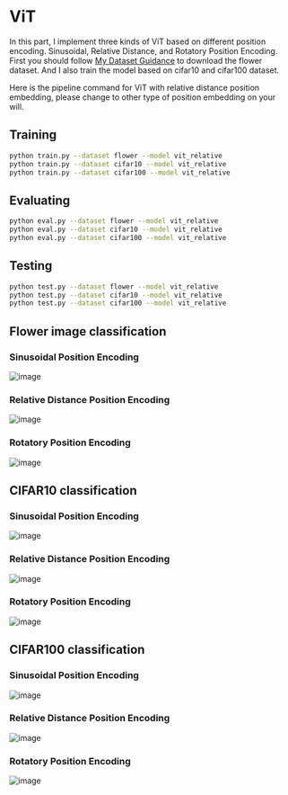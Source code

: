 # ViT #
In this part, I implement three kinds of ViT based on different position encoding. Sinusoidal, Relative Distance, and Rotatory Position Encoding. First you should follow [My Dataset Guidance](https://github.com/tungyen/Deep_learning_CV/tree/master/Dataset) to download the flower dataset. And I also train the model based on cifar10 and cifar100 dataset.

Here is the pipeline command for ViT with relative distance position embedding, please change to other type of position embedding on your will.

## Training ##
```bash
python train.py --dataset flower --model vit_relative
python train.py --dataset cifar10 --model vit_relative
python train.py --dataset cifar100 --model vit_relative
```

## Evaluating ##
```bash
python eval.py --dataset flower --model vit_relative
python eval.py --dataset cifar10 --model vit_relative
python eval.py --dataset cifar100 --model vit_relative
```

## Testing ##
```bash
python test.py --dataset flower --model vit_relative
python test.py --dataset cifar10 --model vit_relative
python test.py --dataset cifar100 --model vit_relative
```


## Flower image classification ##

### Sinusoidal Position Encoding ###

![image](https://github.com/tungyen/Deep_learning_CV/blob/master/Classification_2d/ViT/imgs/vit_sinusoidal_flower.png)

### Relative Distance Position Encoding ###

![image](https://github.com/tungyen/Deep_learning_CV/blob/master/Classification_2d/ViT/imgs/vit_relative_flower.png)

### Rotatory Position Encoding ###

![image](https://github.com/tungyen/Deep_learning_CV/blob/master/Classification_2d/ViT/imgs/vit_rope_flower.png)


## CIFAR10 classification ##

### Sinusoidal Position Encoding ###

![image](https://github.com/tungyen/Deep_learning_CV/blob/master/Classification_2d/ViT/imgs/vit_sinusoidal_cifar10.png)

### Relative Distance Position Encoding ###

![image](https://github.com/tungyen/Deep_learning_CV/blob/master/Classification_2d/ViT/imgs/vit_relative_cifar10.png)

### Rotatory Position Encoding ###

![image](https://github.com/tungyen/Deep_learning_CV/blob/master/Classification_2d/ViT/imgs/vit_rope_cifar10.png)


## CIFAR100 classification ##

### Sinusoidal Position Encoding ###

![image](https://github.com/tungyen/Deep_learning_CV/blob/master/Classification_2d/ViT/imgs/vit_sinusoidal_cifar100.png)

### Relative Distance Position Encoding ###

![image](https://github.com/tungyen/Deep_learning_CV/blob/master/Classification_2d/ViT/imgs/vit_relative_cifar100.png)

### Rotatory Position Encoding ###

![image](https://github.com/tungyen/Deep_learning_CV/blob/master/Classification_2d/ViT/imgs/vit_rope_cifar100.png)